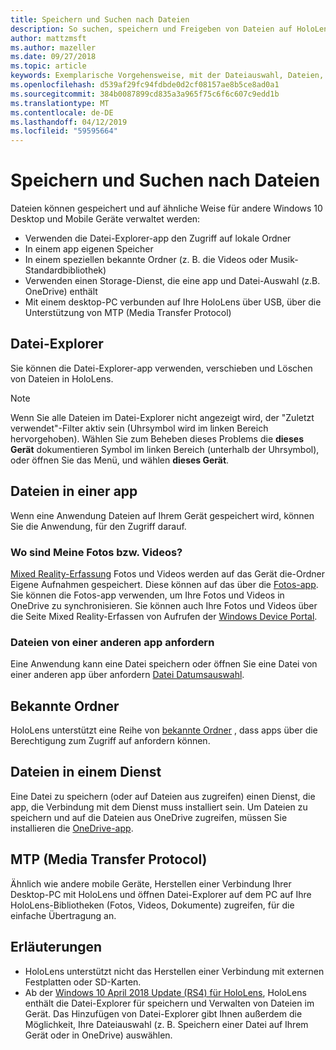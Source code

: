 ```yaml
---
title: Speichern und Suchen nach Dateien
description: So suchen, speichern und Freigeben von Dateien auf HoloLens.
author: mattzmsft
ms.author: mazeller
ms.date: 09/27/2018
ms.topic: article
keywords: Exemplarische Vorgehensweise, mit der Dateiauswahl, Dateien, Fotos, Videos, Bilder, OneDrive, Speicher, Datei-Explorer
ms.openlocfilehash: d539af29fc94fdbde0d2cf08157ae8b5ce8ad0a1
ms.sourcegitcommit: 384b0087899cd835a3a965f75c6f6c607c9edd1b
ms.translationtype: MT
ms.contentlocale: de-DE
ms.lasthandoff: 04/12/2019
ms.locfileid: "59595664"
---
```

# <a name="saving-and-finding-your-files"></a>Speichern und Suchen nach Dateien

Dateien können gespeichert und auf ähnliche Weise für andere Windows 10 Desktop und Mobile Geräte verwaltet werden:
* Verwenden die Datei-Explorer-app den Zugriff auf lokale Ordner
* In einem app eigenen Speicher
* In einem speziellen bekannte Ordner (z. B. die Videos oder Musik-Standardbibliothek)
* Verwenden einen Storage-Dienst, die eine app und Datei-Auswahl (z.B. OneDrive) enthält
* Mit einem desktop-PC verbunden auf Ihre HoloLens über USB, über die Unterstützung von MTP (Media Transfer Protocol)

## <a name="file-explorer"></a>Datei-Explorer

Sie können die Datei-Explorer-app verwenden, verschieben und Löschen von Dateien in HoloLens.

>[!NOTE]
>Wenn Sie alle Dateien im Datei-Explorer nicht angezeigt wird, der "Zuletzt verwendet"-Filter aktiv sein (Uhrsymbol wird im linken Bereich hervorgehoben). Wählen Sie zum Beheben dieses Problems die **dieses Gerät** dokumentieren Symbol im linken Bereich (unterhalb der Uhrsymbol), oder öffnen Sie das Menü, und wählen **dieses Gerät**.

## <a name="files-within-an-app"></a>Dateien in einer app

Wenn eine Anwendung Dateien auf Ihrem Gerät gespeichert wird, können Sie die Anwendung, für den Zugriff darauf.

### <a name="where-are-my-photosvideos"></a>Wo sind Meine Fotos bzw. Videos?

[Mixed Reality-Erfassung](mixed-reality-capture.md) Fotos und Videos werden auf das Gerät die-Ordner Eigene Aufnahmen gespeichert. Diese können auf das über die [Fotos-app](see-your-photos.md#photos-app). Sie können die Fotos-app verwenden, um Ihre Fotos und Videos in OneDrive zu synchronisieren. Sie können auch Ihre Fotos und Videos über die Seite Mixed Reality-Erfassen von Aufrufen der [Windows Device Portal](using-the-windows-device-portal.md#mixed-reality-capture).

### <a name="requesting-files-from-another-app"></a>Dateien von einer anderen app anfordern

Eine Anwendung kann eine Datei speichern oder öffnen Sie eine Datei von einer anderen app über anfordern [Datei Datumsauswahl](app-model.md#file-pickers).

## <a name="known-folders"></a>Bekannte Ordner

HoloLens unterstützt eine Reihe von [bekannte Ordner](app-model.md#known-folders) , dass apps über die Berechtigung zum Zugriff auf anfordern können.

## <a name="files-in-a-service"></a>Dateien in einem Dienst

Eine Datei zu speichern (oder auf Dateien aus zugreifen) einen Dienst, die app, die Verbindung mit dem Dienst muss installiert sein. Um Dateien zu speichern und auf die Dateien aus OneDrive zugreifen, müssen Sie installieren die [OneDrive-app](https://www.microsoft.com/store/apps/onedrive/9wzdncrfj1p3).

## <a name="mtp-media-transfer-protocol"></a>MTP (Media Transfer Protocol)

Ähnlich wie andere mobile Geräte, Herstellen einer Verbindung Ihrer Desktop-PC mit HoloLens und öffnen Datei-Explorer auf dem PC auf Ihre HoloLens-Bibliotheken (Fotos, Videos, Dokumente) zugreifen, für die einfache Übertragung an.

## <a name="clarifications"></a>Erläuterungen

* HoloLens unterstützt nicht das Herstellen einer Verbindung mit externen Festplatten oder SD-Karten.
* Ab der [Windows 10 April 2018 Update (RS4) für HoloLens](release-notes-april-2018.md), HoloLens enthält die Datei-Explorer für speichern und Verwalten von Dateien im Gerät. Das Hinzufügen von Datei-Explorer gibt Ihnen außerdem die Möglichkeit, Ihre Dateiauswahl (z. B. Speichern einer Datei auf Ihrem Gerät oder in OneDrive) auswählen.
